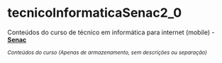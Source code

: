 # tecnicoInformaticaSenac2_0

Conteúdos do curso de técnico em informática para internet (mobile) - <a href="https://www.sp.senac.br/jsp/default.jsp?newsID=a548.htm&testeira=438&unit=PPR&sub=1"><strong>Senac</strong></a>
<small><p><em>Conteúdos do curso (Apenas de armazenamento, sem descrições ou separação)</em></p></small>
